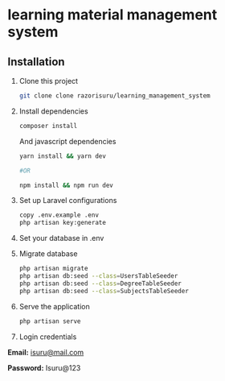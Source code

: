 # learning material management system
 
## Installation
1. Clone this project
    ```bash
    git clone clone razorisuru/learning_management_system
    ```
2. Install dependencies
    ```bash
    composer install
    ```
    And javascript dependencies
    ```bash
    yarn install && yarn dev

    #OR

    npm install && npm run dev
    ```

3. Set up Laravel configurations
    ```bash
    copy .env.example .env
    php artisan key:generate
    ```

4. Set your database in .env

5. Migrate database
    ```bash
    php artisan migrate
    php artisan db:seed --class=UsersTableSeeder
    php artisan db:seed --class=DegreeTableSeeder
    php artisan db:seed --class=SubjectsTableSeeder
    ```

6. Serve the application
    ```bash
    php artisan serve
    ```

7. Login credentials

**Email:** isuru@mail.com

**Password:** Isuru@123
